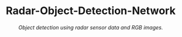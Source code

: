 <h1 align="center">Radar-Object-Detection-Network</h1>
<h6 align="center">Object detection using radar sensor data and RGB images.</h6>
